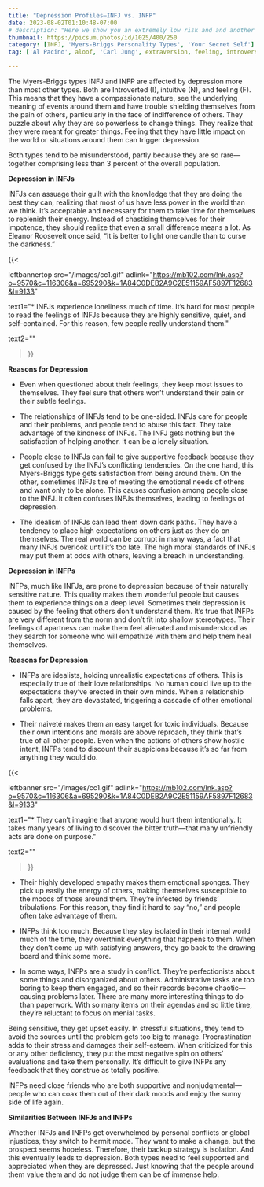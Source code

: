 ```yaml
---
title: "Depression Profiles—INFJ vs. INFP"
date: 2023-08-02T01:10:48-07:00
# description: "Here we show you an extremely low risk and and another medium risk approach to earn passive income "
thumbnail: https://picsum.photos/id/1025/400/250
category: [INFJ, 'Myers-Briggs Personality Types', 'Your Secret Self']
tag: ['Al Pacino', aloof, 'Carl Jung', extraversion, feeling, introversion, introvert, judging, MBTI, Myers-Briggs, perceiving, personality, personality type, psychology, relationships, thinking, 'Tiger Woods']

---
```


The Myers-Briggs types INFJ and INFP are affected by depression more than most other types. Both are Introverted (I), intuitive (N), and feeling (F). This means that they have a compassionate nature, see the underlying meaning of events around them and have trouble shielding themselves from the pain of others, particularly in the face of indifference of others. They puzzle about why they are so powerless to change things. They realize that they were meant for greater things. Feeling that they have little impact on the world or situations around them can trigger depression.

Both types tend to be misunderstood, partly because they are so rare—together comprising less than 3 percent of the overall population.


**Depression in INFJs**

INFJs can assuage their guilt with the knowledge that they are doing the best they can, realizing that most of us have less power in the world than we think. It’s acceptable and necessary for them to take time for themselves to replenish their energy. Instead of chastising themselves for their impotence, they should realize that even a small difference means a lot. As Eleanor Roosevelt once said, “It is better to light one candle than to curse the darkness.”

{{< 

leftbannertop src="/images/cc1.gif" adlink="https://mb102.com/lnk.asp?o=9570&c=116306&a=695290&k=1A84C0DEB2A9C2E51159AF5897F12683&l=9133"  

text1="* INFJs experience loneliness much of time. It’s hard for most people to read the feelings of INFJs because they are highly sensitive, quiet, and self-contained. For this reason, few people really understand them." 

text2=""

>}}

**Reasons for Depression**



* Even when questioned about their feelings, they keep most issues to themselves. They feel sure that others won’t understand their pain or their subtle feelings.

* The relationships of INFJs tend to be one-sided. INFJs care for people and their problems, and people tend to abuse this fact. They take advantage of the kindness of INFJs. The INFJ gets nothing but the satisfaction of helping another. It can be a lonely situation.

* People close to INFJs can fail to give supportive feedback because they get confused by the INFJ’s conflicting tendencies. On the one hand, this Myers-Briggs type gets satisfaction from being around them. On the other, sometimes INFJs tire of meeting the emotional needs of others and want only to be alone. This causes confusion among people close to the INFJ. It often confuses INFJs themselves, leading to feelings of depression.

* The idealism of INFJs can lead them down dark paths. They have a tendency to place high expectations on others just as they do on themselves. The real world can be corrupt in many ways, a fact that many INFJs overlook until it’s too late. The high moral standards of INFJs may put them at odds with others, leaving a breach in understanding.

**Depression in INFPs**

INFPs, much like INFJs, are prone to depression because of their naturally sensitive nature. This quality makes them wonderful people but causes them to experience things on a deep level. Sometimes their depression is caused by the feeling that others don’t understand them. It’s true that INFPs are very different from the norm and don’t fit into shallow stereotypes. Their feelings of apartness can make them feel alienated and misunderstood as they search for someone who will empathize with them and help them heal themselves.

**Reasons for Depression**

* INFPs are idealists, holding unrealistic expectations of others. This is especially true of their love relationships. No human could live up to the expectations they’ve erected in their own minds. When a relationship falls apart, they are devastated, triggering a cascade of other emotional problems.

* Their naiveté makes them an easy target for toxic individuals. Because their own intentions and morals are above reproach, they think that’s true of all other people. Even when the actions of others show hostile intent, INFPs tend to discount their suspicions because it’s so far from anything they would do. 



{{< 

leftbanner src="/images/cc1.gif" adlink="https://mb102.com/lnk.asp?o=9570&c=116306&a=695290&k=1A84C0DEB2A9C2E51159AF5897F12683&l=9133"  

text1="* They can’t imagine that anyone would hurt them intentionally. It takes many years of living to discover the bitter truth—that many unfriendly acts are done on purpose." 

text2=""

>}}

* Their highly developed empathy makes them emotional sponges. They pick up easily the energy of others, making themselves susceptible to the moods of those around them. They’re infected by friends’ tribulations. For this reason, they find it hard to say “no,” and people often take advantage of them.

* INFPs think too much. Because they stay isolated in their internal world much of the time, they overthink everything that happens to them. When they don’t come up with satisfying answers, they go back to the drawing board and think some more.

* In some ways, INFPs are a study in conflict. They’re perfectionists about some things and disorganized about others. Administrative tasks are too boring to keep them engaged, and so their records become chaotic—causing problems later. There are many more interesting things to do than paperwork. With so many items on their agendas and so little time, they’re reluctant to focus on menial tasks.

Being sensitive, they get upset easily. In stressful situations, they tend to avoid the sources until the problem gets too big to manage. Procrastination adds to their stress and damages their self-esteem. When criticized for this or any other deficiency, they put the most negative spin on others’ evaluations and take them personally. It’s difficult to give INFPs any feedback that they construe as totally positive.

INFPs need close friends who are both supportive and nonjudgmental—people who can coax them out of their dark moods and enjoy the sunny side of life again.


**Similarities Between INFJs and INFPs**

Whether INFJs and INFPs get overwhelmed by personal conflicts or global injustices, they switch to hermit mode. They want to make a change, but the prospect seems hopeless. Therefore, their backup strategy is isolation. And this eventually leads to depression. Both types need to feel supported and appreciated when they are depressed. Just knowing that the people around them value them and do not judge them can be of immense help.